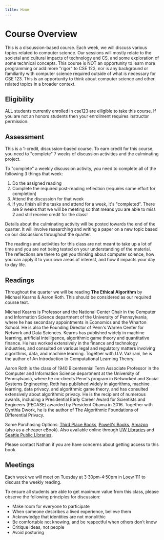 ```yaml
---
title: Home
...
```



# Course Overview 

This is a discussion-based course. Each week, we will discuss various topics related to computer science. Our sessions will mostly relate to the societal and cultural impacts of technology and CS, and some exploration of some technical concepts. This course is NOT an opportunity to learn more programming or add more "rigor" to CSE 123, nor is any background or familiarity with computer science required outside of what is necessary for CSE 123. This is an opportunity to think about computer science and other related topics in a broader context.

## Eligibility

ALL students currently enrolled in cse123 are eiligible to take this course. If you are not an honors students then your enrollment requires instructor permission.

## Assessment

This is a 1-credit, discussion-based course. To earn credit for this course, you need to "complete" 7 weeks of discussion activities and the culminating project.

To "complete" a weekly discussion activity, you need to complete all of the following 3 things that week:

1. Do the assigned reading
1. Complete the required post-reading reflection (requires some effort for completion)
1. Attend the discussion for that week
1. If you finish all the tasks and attend for a week, it's "completed". There are 9 weeks that we will be meeting so that means you are able to miss 2 and still receive credit for the class!

Details about the culminating activity will be posted towards the end of the quarter. It will involve researching and writing a paper on a new topic based on our discussions throughout the quarter.

The readings and activities for this class are not meant to take up a lot of time and you are not being tested on your understanding of the material. The reflections are there to get you thinking about computer science, how you can apply it to your own areas of interest, and how it impacts your day to day life.

## Readings

Throughout the quarter we will be reading **The Ethical Algorithm** by Michael Kearns & Aaron Roth. This should be considered as our required course text.

Michael Kearns is Professor and the National Center Chair in the Computer and Information Science department of the University of Pennsylvania, where he has secondary appointments in Economics and the Wharton School. He is also the Founding Director of Penn's Warren Center for Network and Data Sciences. Kearns has published widely in machine learning, artificial intelligence, algorithmic game theory and quantitative finance. He has worked extensively in the finance and technology industries, and consulted on various legal and regulatory matters involving algorithms, data, and machine learning. Together with U.V. Vazirani, he is the author of An Introduction to Computational Learning Theory.

Aaron Roth is the class of 1940 Bicentennial Term Associate Professor in the Computer and Information Science department at the University of Pennsylvania, where he co-directs Penn's program in Networked and Social Systems Engineering. Roth has published widely in algorithms, machine learning, data privacy, and algorithmic game theory, and has consulted extensively about algorithmic privacy. He is the recipient of numerous awards, including a Presidential Early Career Award for Scientists and Engineers (PECASE) awarded by President Obama in 2016. Together with Cynthia Dwork, he is the author of The Algorithmic Foundations of Differential Privacy.

Some Purchasing Options: [Third Place Books](https://www.thirdplacebooks.com/book/9780190948207), [Powell's Books](https://www.powells.com/book/the-ethical-algorithm-9780190948207), [Amazon](https://www.amazon.com/Ethical-Algorithm-Science-Socially-Design/dp/0190948205/ref=sr_1_1?crid=1G7M0JP27K84W&keywords=the+ethical+algorithm&qid=1672876969&s=books&sprefix=the+ethical+algorit%2Cstripbooks%2C171&sr=1-1) (also as a cheaper eBook). Also available online through [UW Libraries](https://ebookcentral.proquest.com/lib/washington/detail.action?docID=5905172) and [Seattle Public Libraries](https://seattle.bibliocommons.com/v2/record/S30C3495090).

Please contact Nathan if you are have concerns about getting access to this book.

## Meetings

Each week we will meet on Tuesday at 3:30pm-4:50pm in [Loew](https://www.washington.edu/maps/#!/LOW) 111 to discuss the weekly reading. 


To ensure all students are able to get maximum value from this class, please observe the following principles for discussion:

- Make room for everyone to participate
- When someone describes a lived experience, believe them
- Acknowledge that identities are not monolithic
- Be comfortable not knowing, and be respectful when others don't know
- Critique ideas, not people
- Avoid posturing
